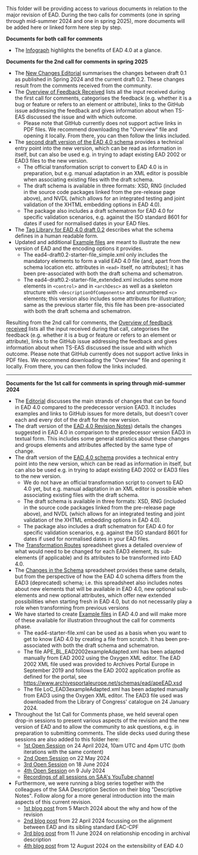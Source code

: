 This folder will be providing access to various documents in relation to the major revision of EAD. During the two calls for comments (one in spring through mid-summer 2024 and one in spring 2025), more documents will be added here or linked form here step by step. 

**Documents for both call for comments**
- The [Infograph](https://github.com/SAA-SDT/TS-EAS-subteam-notes/blob/master/ead-subteam/major-revision_2021-2025_documents/Infograph.pdf) highlights the benefits of EAD 4.0 at a glance.

**Documents for the 2nd call for comments in spring 2025**
- The [New Changes Editorial](https://github.com/SAA-SDT/TS-EAS-subteam-notes/blob/master/ead-subteam/major-revision_2021-2025_documents/20250414_NewChanges_FinalCallForComments_EAD4.0.pdf) summarises the changes between draft 0.1 as published in Spring 2024 and the current draft 0.2. These changes result from the comments received from the community.
- The [Overview of Feedback Received](https://github.com/SAA-SDT/TS-EAS-subteam-notes/blob/master/ead-subteam/major-revision_2021-2025_documents/FeedbackReceived_1stCallForComments_EAD4.0.pdf) lists all the input received during the first call for comments, categorises the feedback (e.g. whether it is a bug or feature or refers to an element or attribute), links to the GitHub issue addressing the feedback and gives information about when TS-EAS discussed the issue and with which outcome.
  - Please note that GitHub currently does not support active links in PDF files. We recommend downloading the "Overview" file and opening it locally. From there, you can then follow the links included. 
- The [second draft version of the EAD 4.0 schema](https://github.com/SAA-SDT/eas-schemas/releases/tag/v0.2.0-alpha) provides a technical entry point into the new version, which can be read as information in itself, but can also be used e.g. in trying to adapt existing EAD 2002 or EAD3 files to the new version.
  - The official transformation script to convert to EAD 4.0 is in preparation, but e.g. manual adaptation in an XML editor is possible when associating existing files with the draft schema.
  - The draft schema is available in three formats: XSD, RNG (included in the source code packages linked from the pre-release page above), and NVDL (which allows for an integrated testing and joint validation of the XHTML embedding options in EAD 4.0).
  - The package also includes a draft schematron for EAD 4.0 for specific validation scenarios, e.g. against the ISO standard 8601 for dates if used for normalised dates in your EAD files.
- The [Tag Library for EAD 4.0 draft 0.2](https://github.com/SAA-SDT/TS-EAS-subteam-notes/blob/master/ead-subteam/major-revision_2021-2025_documents/EAD4-Draft0.2-TL-eng.pdf) describes what the schema defines in a human readable form.
- Updated and additional [Example files](https://github.com/SAA-SDT/TS-EAS-subteam-notes/tree/master/ead-subteam/major-revision_2021-2025_documents/example_files/Spring2025) are meant to illustrate the new version of EAD and the encoding options it provides.
  - The ead4-draft0.2-starter-file_simple.xml only includes the mandatory elements to form a valid EAD 4.0 file (and, apart from the schema location etc. attributes in `<ead>` itself, no attributes); it has been pre-associated with both the draft schema and schematron. 
  - The ead4-draft0.2-starter-file_extended.xml includes some more elements in `<control>` and in `<archDesc>` as well as a skeleton structure with `<descriptionOfComponents>` and unnumbered `<c>` elements; this version also includes some attributes for illustration; same as the previous starter file, this file has been pre-associated with both the draft schema and schematron.
 
Resulting from the 2nd call for comments, the [Overview of feedback received](https://github.com/SAA-SDT/TS-EAS-subteam-notes/blob/master/ead-subteam/major-revision_2021-2025_documents/FeedbackReceived_2ndCallForComments_EAD4.0.pdf) lists all the input received during that call, categorises the feedback (e.g. whether it is a bug or feature or refers to an element or attribute), links to the GitHub issue addressing the feedback and gives information about when TS-EAS discussed the issue and with which outcome. Please note that GitHub currently does not support active links in PDF files. We recommend downloading the "Overview" file and opening it locally. From there, you can then follow the links included.

---

**Documents for the 1st call for comments in spring through mid-summer 2024**
- The [Editorial](https://github.com/SAA-SDT/TS-EAS-subteam-notes/blob/master/ead-subteam/major-revision_2021-2025_documents/Editorial_ChangesInEAD4.0.pdf) discusses the main strands of changes that can be found in EAD 4.0 compared to the predecessor version EAD3. It includes examples and links to GitHub issues for more details, but doesn't cover each and every dot of the draft for the new version.
- The draft version of the [EAD 4.0 Revision Notes](https://github.com/SAA-SDT/TS-EAS-subteam-notes/blob/master/ead-subteam/major-revision_2021-2025_documents/RevisionNotesEAD3toEAD4.0.pdf)) details the changes suggested in EAD 4.0 in comparison to the predecessor version EAD3 in textual form. This includes some general statistics about these changes and groups elements and attributes affected by the same type of change. 
- The draft version of the [EAD 4.0 schema](https://github.com/SAA-SDT/eas-schemas/releases/tag/v0.1.0-alpha) provides a technical entry point into the new version, which can be read as information in itself, but can also be used e.g. in trying to adapt existing EAD 2002 or EAD3 files to the new version.
  - We do not have an official transformation script to convert to EAD 4.0 yet, but e.g. manual adaptation in an XML editor is possible when associating existing files with the draft schema.
  - The draft schema is available in three formats: XSD, RNG (included in the source code packages linked from the pre-release page above), and NVDL (which allows for an integrated testing and joint validation of the XHTML embedding options in EAD 4.0).
  - The package also includes a draft schematron for EAD 4.0 for specific validation scenarios, e.g. against the ISO standard 8601 for dates if used for normalised dates in your EAD files.
- The [Transformation Routes](https://github.com/SAA-SDT/TS-EAS-subteam-notes/blob/master/ead-subteam/major-revision_2021-2025_documents/FromEAD3toEAD4.0_TransformationRoutes.pdf) spreadsheet gives a detailed overview of what would need to be changed for each EAD3 element, its sub-elements (if applicable) and its attributes to be transformed into EAD 4.0.
- The [Changes in the Schema](https://github.com/SAA-SDT/TS-EAS-subteam-notes/blob/master/ead-subteam/major-revision_2021-2025_documents/FromEAD3toEAD4.0_ChangesInTheSchema_Elements.pdf) spreadsheet provides these same details, but from the perspective of how the EAD 4.0 schema differs from the EAD3 (deprecated) schema; i.e. this spreadsheet also includes notes about new elements that will be available in EAD 4.0, new optional sub-elements and new optional attributes, which offer new extended possibilities when starting fresh in EAD 4.0, but do not necessarily play a role when transforming from previous versions
- We have started to create [Example files](https://github.com/SAA-SDT/TS-EAS-subteam-notes/tree/master/ead-subteam/major-revision_2021-2025_documents/example_files/Spring2024) in EAD 4.0 and will make more of these available for illustration throughout the call for comments phase.
  - The ead4-starter-file.xml can be used as a basis when you want to get to know EAD 4.0 by creating a file from scratch. It has been pre-associated with both the draft schema and schematron.
  - The file APE_BL_EAD2002exampleAdapted.xml has been adapted manually from EAD 2002 using the Oxygen XML editor. The EAD 2002 XML file used was provided to Archives Portal Europe in September 2019 and follows the EAD 2002 application profile as defined for the portal, see https://www.archivesportaleurope.net/schemas/ead/apeEAD.xsd
  - The file LoC_EAD3exampleAdapted.xml has been adapted manually from EAD3 using the Oxygen XML editor. The EAD3 file used was downloaded from the Library of Congress' catalogue on 24 January 2024.
- Throughout the 1st Call for Comments phase, we held several open drop-in sessions to present various aspects of the revision and the new version of EAD and to allow the community to ask questions, e.g. in preparation to submitting comments. The slide decks used during these sessions are also added to this folder here:
  - [1st Open Session](https://github.com/SAA-SDT/TS-EAS-subteam-notes/blob/master/ead-subteam/major-revision_2021-2025_documents/20240424_EAD4CallForComments_Session1.pdf) on 24 April 2024, 10am UTC and 4pm UTC (both iterations with the same content)
  - [2nd Open Session](https://github.com/SAA-SDT/TS-EAS-subteam-notes/blob/master/ead-subteam/major-revision_2021-2025_documents/20240522_EAD4CallForComments_Session2.pdf) on 22 May 2024
  - [3rd Open Session](https://github.com/SAA-SDT/TS-EAS-subteam-notes/blob/master/ead-subteam/major-revision_2021-2025_documents/20240618_EAD4CallForComments_Session3.pdf) on 18 June 2024
  - [4th Open Session](https://github.com/SAA-SDT/TS-EAS-subteam-notes/blob/master/ead-subteam/major-revision_2021-2025_documents/20240709_EAD4CallForComments_Session4.pdf) on 9 July 2024
  - [Recordings of all sessions on SAA's YouTube channel](https://www.youtube.com/c/SocietyofAmericanArchivists/videos)
- Furthermore, we were running a blog series together with the colleagues of the SAA Description Section on their blog "Descriptive Notes". Follow along for a more general introduction into the main aspects of this current revision.
  - [1st blog post](https://saadescription.wordpress.com/2024/03/05/shape-the-future-of-ead-a-call-to-action-part-i/) from 5 March 2024 about the why and how of the revision
  - [2nd blog post](https://saadescription.wordpress.com/2024/04/22/shape-the-future-of-ead-a-call-to-action-part-ii/) from 22 April 2024 focussing on the alignment between EAD and its sibling standard EAC-CPF
  - [3rd blog post](https://saadescription.wordpress.com/2024/06/11/shape-the-future-of-ead-a-call-to-action-part-iii) from 11 June 2024 on relationship encoding in archival description
  - [4th blog post](https://saadescription.wordpress.com/2024/08/12/shape-the-future-of-ead-a-call-to-action-part-iv/) from 12 August 2024 on the extensibility of EAD 4.0
